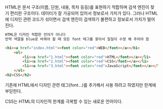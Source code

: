 HTML은 문서 구조(이름, 단원, 내용, 목차 등등)를 표현하기 적합하며 검색 엔진이 찾기 편리한 구조이다. 데이터가 잘 가공되어 있어서 정보로서 가치가 있다. 그러나 HTML에 디자인 관련 코드가 섞이면서 검색 엔진이 검색하기 불편하고 정보로서 가치가 떨어진다.

```html
HTML은 디자인 적합한 언어가 아니다
만약 색깔을 blue로 바꿔야 할 때 모든 font 태그를 찾아서 일일이 수정 해 주어야 함

<h1><a href="index.html"><font color="red">WEB</font></a></h1>
    <ol>
        <li><a href="1.html"><font color="red">HTML</font></a></li>
        <li><a href="2.html"><font color="red">CSS</font></a></li>
        <li><a href="3.html"><font color="red">JavaScript</font></a></li>
    </ol>
<h2>CSS</h2>
```

기존에 HTML에서 디자인 관련 태그(font...)를 추가해서 사용 하려고 하였지만 한계에 부딛힌다. 

CSS는 HTML의 디자인적 한계를 극복할 수 있는 새로운 언어이다.
